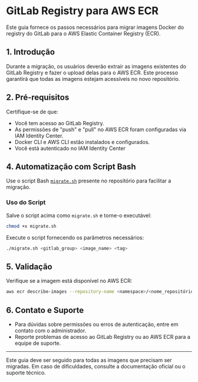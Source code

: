 # GitLab Registry para AWS ECR

Este guia fornece os passos necessários para migrar imagens Docker do registry do GitLab para o AWS Elastic Container Registry (ECR).

## 1. Introdução

Durante a migração, os usuários deverão extrair as imagens existentes do GitLab Registry e fazer o upload delas para o AWS ECR. Este processo garantirá que todas as imagens estejam acessíveis no novo repositório.

## 2. Pré-requisitos

Certifique-se de que:

- Você tem acesso ao GitLab Registry.
- As permissões de "push" e "pull" no AWS ECR foram configuradas via IAM
Identity Center.
- Docker CLI e AWS CLI estão instalados e configurados.
- Você está autenticado no IAM Identity Center

## 4. Automatização com Script Bash

Use o script Bash [`migrate.sh`](./migrate.sh) presente no repositório para facilitar a migração.

### Uso do Script

Salve o script acima como `migrate.sh` e torne-o executável:

```bash
chmod +x migrate.sh
```

Execute o script fornecendo os parâmetros necessários:

```bash
./migrate.sh <gitlab_group> <image_name> <tag>
```

## 5. Validação

Verifique se a imagem está disponível no AWS ECR:

```bash
aws ecr describe-images --repository-name <namespace>/<nome_repositório>
```

## 6. Contato e Suporte

- Para dúvidas sobre permissões ou erros de autenticação, entre em contato com
o administrador.
- Reporte problemas de acesso ao GitLab Registry ou ao AWS ECR para a equipe de suporte.

---

Este guia deve ser seguido para todas as imagens que precisam ser migradas. Em caso de dificuldades, consulte a documentação oficial ou o suporte técnico.
